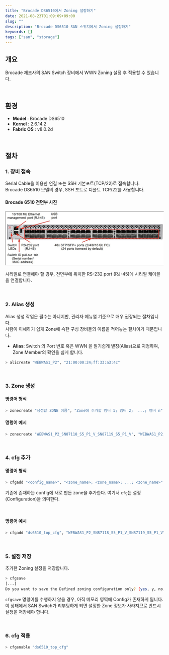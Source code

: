 ```yaml
---
title: "Brocade DS6510에서 Zoning 설정하기"
date: 2021-08-23T01:09:09+09:00
slug: ""
description: "Brocade DS6510 SAN 스위치에서 Zoning 설정하기"
keywords: []
tags: ["san", "storage"]
---
```


## 개요

Brocade 제조사의 SAN Switch 장비에서 WWN Zoning 설정 후 적용할 수 있습니다.

&nbsp;

## 환경

- **Model** : Brocade DS6510
- **Kernel** : 2.6.14.2
- **Fabric OS** : v8.0.2d

&nbsp;

## 절차

### 1. 장비 접속

Serial Cable을 이용한 연결 또는 SSH 기본포트(TCP/22)로 접속합니다.  
Brocade DS6510 모델의 경우, SSH 포트로 디폴트 TCP/22를 사용합니다.

#### Brocade 6510 전면부 사진

![DS6510](./1.png)

시리얼로 연결해야 할 경우, 전면부에 위치한 RS-232 port (RJ-45)에 시리얼 케이블을 연결합니다.

&nbsp;

### 2. Alias 생성

Alias 생성 작업은 필수는 아니지만, 관리자 메뉴얼 기준으로 매우 권장되는 절차입니다.  
사람이 이해하기 쉽게 Zone에 속한 구성 장비들의 이름을 적어놓는 절차이기 때문입니다.

- **Alias**: Switch 의 Port 번호 혹은 WWN 을 알기쉽게 별칭(Alias)으로 지정하여, Zone Member의 확인을 쉽게 합니다.

```bash
> alicreate "WEBWAS1_P2", "21:00:00:24;ff:33:a3:4c"
```

&nbsp;

### 3. Zone 생성

#### 명령어 형식

```bash
> zonecreate "생성할 ZONE 이름", "Zone에 추가할 멤버 1; 멤버 2;  ...; 멤버 n"
```

#### 명령어 예시

```bash
> zonecreate "WEBWAS1_P2_SN87118_S5_P1_V_SN87119_S5_P1_V", "WEBWAS1_P2; SN87118_S5_P1_V; SN87119_S5_P1_V"
```

&nbsp;

### 4. cfg 추가

#### 명령어 형식

```bash
> cfgadd "<config_name>", "<zone_name>; <zone_name>; ...; <zone_name>"
```

기존에 존재하는 config에 새로 만든 zone을 추가한다. 여기서 `cfg`는 설정(Configuration)을 의미한다.

&nbsp;

#### 명령어 예시

```bash
> cfgadd "ds6510_top_cfg", "WEBWAS1_P2_SN87118_S5_P1_V_SN87119_S5_P1_V"
```

&nbsp;

### 5. 설정 저장

추가한 Zoning 설정을 저장합니다.

```bash
> cfgsave
[...]
Do you want to save the Defined zoning configuration only? (yes, y, no, n): [no]
```

`cfgsave` 명령어를 수행하지 않을 경우, 아직 메모리 영역에 Config가 존재하게 됩니다.  
이 상태에서 SAN Switch가 리부팅하게 되면 설정한 Zone 정보가 사라지므로 반드시 설정을 저장해야 합니다.

&nbsp;

### 6. cfg 적용

```bash
> cfgenable "ds6510_top_cfg"
```
